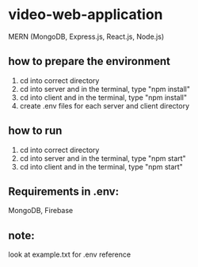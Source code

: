 # video-web-application
MERN (MongoDB, Express.js, React.js, Node.js)

## how to prepare the environment
1) cd into correct directory
2) cd into server and in the terminal, type "npm install"
3) cd into client and in the terminal, type "npm install"
4) create .env files for each server and client directory

## how to run 
1) cd into correct directory
2) cd into server and in the terminal, type "npm start"
3) cd into client and in the terminal, type "npm start"

## Requirements in .env:
MongoDB, Firebase

## note:
look at example.txt for .env reference
